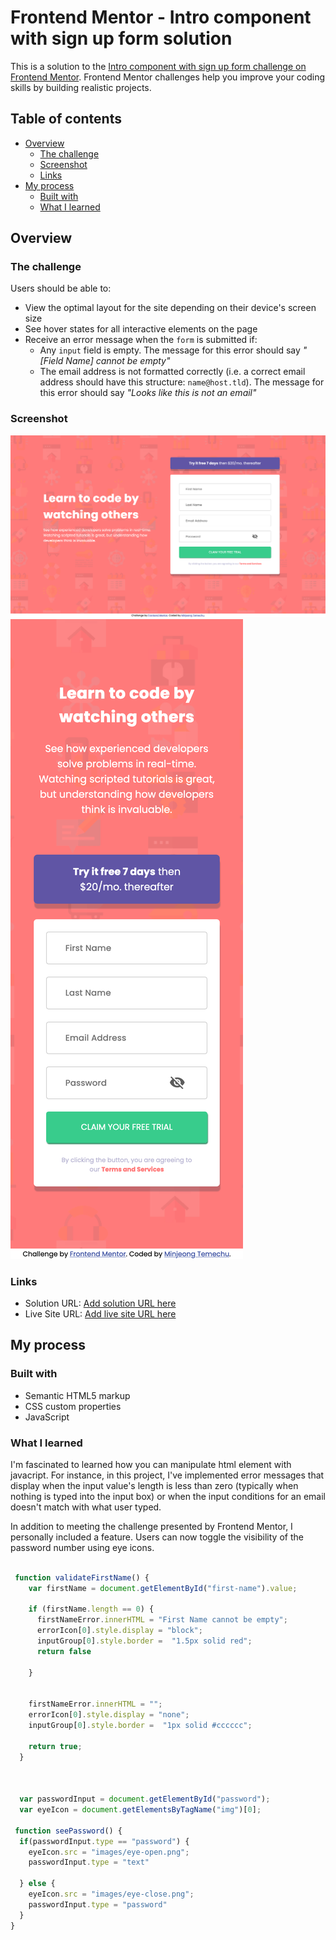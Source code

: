 # Frontend Mentor - Intro component with sign up form solution

This is a solution to the [Intro component with sign up form challenge on Frontend Mentor](https://www.frontendmentor.io/challenges/intro-component-with-signup-form-5cf91bd49edda32581d28fd1). Frontend Mentor challenges help you improve your coding skills by building realistic projects. 

## Table of contents

- [Overview](#overview)
  - [The challenge](#the-challenge)
  - [Screenshot](#screenshot)
  - [Links](#links)
- [My process](#my-process)
  - [Built with](#built-with)
  - [What I learned](#What-I-learned)



## Overview

### The challenge

Users should be able to:

- View the optimal layout for the site depending on their device's screen size
- See hover states for all interactive elements on the page
- Receive an error message when the `form` is submitted if:
  - Any `input` field is empty. The message for this error should say *"[Field Name] cannot be empty"*
  - The email address is not formatted correctly (i.e. a correct email address should have this structure: `name@host.tld`). The message for this error should say *"Looks like this is not an email"*

### Screenshot

![](./Screenshot-desktop.png)
![](./Screenshot-mobile.png)


### Links

- Solution URL: [Add solution URL here](https://your-solution-url.com)
- Live Site URL: [Add live site URL here](https://your-live-site-url.com)

## My process

### Built with

- Semantic HTML5 markup
- CSS custom properties
- JavaScript

### What I learned

I'm fascinated to learned how you can manipulate html element with javacript.  For instance, in this project, I've implemented error messages that display when the input value's length is less than zero (typically when nothing is typed into the input box) or when the input conditions for an email doesn't match with what user typed.

In addition to meeting the challenge presented by Frontend Mentor, I personally included a feature. Users can now toggle the visibility of the password number using eye icons. 


```js

 function validateFirstName() {
    var firstName = document.getElementById("first-name").value;

    if (firstName.length == 0) {
      firstNameError.innerHTML = "First Name cannot be empty";
      errorIcon[0].style.display = "block";
      inputGroup[0].style.border =  "1.5px solid red";
      return false

    }


    firstNameError.innerHTML = "";
    errorIcon[0].style.display = "none";
    inputGroup[0].style.border =  "1px solid #cccccc";

    return true;
  }



  var passwordInput = document.getElementById("password");
  var eyeIcon = document.getElementsByTagName("img")[0];

 function seePassword() {
  if(passwordInput.type == "password") {
    eyeIcon.src = "images/eye-open.png";
    passwordInput.type = "text"

  } else {
    eyeIcon.src = "images/eye-close.png";
    passwordInput.type = "password"
  }
}


 

 
```


